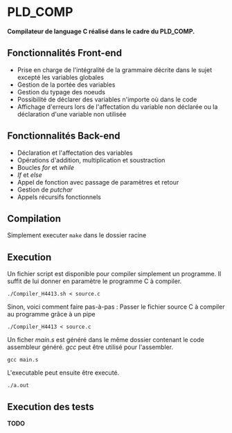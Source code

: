# PLD_COMP

**Compilateur de language C réalisé dans le cadre du PLD_COMP.**

## Fonctionnalités Front-end

* Prise en charge de l'intégralité de la grammaire décrite dans le sujet excepté les variables globales
* Gestion de la portée des variables
* Gestion du typage des noeuds
* Possibilité de déclarer des variables n'importe où dans le code
* Affichage d'erreurs lors de l'affectation du variable non déclarée ou la déclaration d'une variable non utilisée

## Fonctionnalités Back-end

* Déclaration et l'affectation des variables
* Opérations d'addition, multiplication et soustraction
* Boucles *for* et *while*
* *If* et *else*
* Appel de fonction avec passage de paramètres et retour
* Gestion de *putchar*
* Appels récursifs fonctionnels

## Compilation

Simplement executer `make` dans le dossier racine

## Execution

Un fichier script est disponible pour compiler simplement un programme. Il suffit de lui donner en paramètre le programme C à compiler.
```
./Compiler_H4413.sh < source.c
```

Sinon, voici comment faire pas-à-pas :
Passer le fichier source C à compiler au programme grâce à un pipe
```
./Compiler_H4413 < source.c
```
Un ficher *main.s* est généré dans le même dossier contenant le code assembleur généré. *gcc* peut être utilisé pour l'assembler.
```
gcc main.s
```
L'executable peut ensuite être executé.
```
./a.out
```

## Execution des tests
**TODO**
